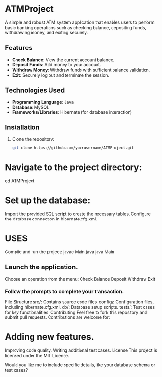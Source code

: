 # ATMProject

A simple and robust ATM system application that enables users to perform basic banking operations such as checking balance, depositing funds, withdrawing money, and exiting securely.

## Features
- **Check Balance**: View the current account balance.
- **Deposit Funds**: Add money to your account.
- **Withdraw Money**: Withdraw funds with sufficient balance validation.
- **Exit**: Securely log out and terminate the session.

## Technologies Used
- **Programming Language**: Java
- **Database**: MySQL
- **Frameworks/Libraries**: Hibernate (for database interaction)

## Installation
1. Clone the repository:
   ```bash
   git clone https://github.com/yourusername/ATMProject.git

# Navigate to the project directory:
cd ATMProject
# Set up the database:

Import the provided SQL script to create the necessary tables.
Configure the database connection in hibernate.cfg.xml.
# USES
Compile and run the project:
javac Main.java
java Main
## Launch the application.
Choose an operation from the menu:
Check Balance
Deposit
Withdraw
Exit
### Follow the prompts to complete your transaction.
File Structure
src/: Contains source code files.
config/: Configuration files, including hibernate.cfg.xml.
db/: Database setup scripts.
tests/: Test cases for key functionalities.
Contributing
Feel free to fork this repository and submit pull requests. Contributions are welcome for:

# Adding new features.
Improving code quality.
Writing additional test cases.
License
This project is licensed under the MIT License.

Would you like me to include specific details, like your database schema or test cases?


